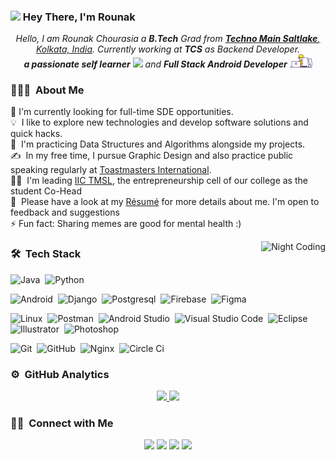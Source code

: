 ### <img src="https://raw.githubusercontent.com/rounaakk/rounaakk/master/assets/Hi.gif" width="25px"> Hey There, I'm Rounak

<p align="center">
  <em>
    Hello, I am Rounak Chourasia a <b>B.Tech</b> Grad from <a href="https://www.ticollege.ac.in/"> <b>Techno Main Saltlake</b>, Kolkata, India</a>. Currently working at <b>TCS</b> as Backend Developer.
  <br>
    <b>a passionate self learner</b> <img src="https://raw.githubusercontent.com/rounaakk/rounaakk/master/assets/pc1.gif" width="30px"> and <b>Full Stack Android Developer</b>&nbsp;<img src="https://raw.githubusercontent.com/Rounak122/Rounak122/master/assets/pc2.gif" width="36px">
  </em> 
</p>


### 👨🏻‍💻 &nbsp;About Me
💼&nbsp;I'm currently looking for full-time SDE opportunities.\
💡 &nbsp;I like to explore new technologies and develop software solutions and quick hacks.\
🌱 &nbsp;I'm practicing Data Structures and Algorithms alongside my projects.\
✍️ &nbsp;In my free time, I pursue Graphic Design and also practice public speaking regularly at [Toastmasters International](https://www.toastmasters.org).\
👨‍💼 &nbsp;I'm leading [IIC TMSL](https://iictmsl.in), the entrepreneurship cell of our college as the student Co-Head \
📄 &nbsp;Please have a look at my [Résumé](https://docs.google.com/document/d/1XZhXcAxZOH7kwLS-k9QHTzHz6FgY5Pkc_NmuGaDYQdE/edit?usp=sharing) for more details about me. I'm open to feedback and suggestions\
⚡&nbsp;Fun fact: Sharing memes are good for mental health :)


<img alt="Night Coding" src="https://raw.githubusercontent.com/rounaakk/rounaakk/master/assets/Night-Coding.gif" align="right"/>


### 🛠 &nbsp;Tech Stack

![Java](https://img.shields.io/badge/-Java-05122A?style=flat&logo=Java&logoColor=FFA518)&nbsp;
![Python](https://img.shields.io/badge/-Python-05122A?style=flat&logo=python)&nbsp;


![Android](https://img.shields.io/badge/-Android-05122A?style=flat&logo=android)&nbsp;
![Django](https://img.shields.io/badge/-Django-05122A?style=flat&logo=django&logoColor=092E20)&nbsp;
![Postgresql](https://img.shields.io/badge/-Postgresql-05122A?style=flat&logo=postgresql)&nbsp;
![Firebase](https://img.shields.io/badge/-Firebase-05122A?style=flat&logo=firebase)&nbsp;
![Figma](https://img.shields.io/badge/-Figma-05122A?style=flat&logo=figma)&nbsp;

![Linux](https://img.shields.io/badge/-Linux-05122A?style=flat&logo=linux)&nbsp;
![Postman](https://img.shields.io/badge/-Postman-05122A?style=flat&logo=postman)&nbsp;
![Android Studio](https://img.shields.io/badge/-Android_Studio-05122A?style=flat&logo=android-studio)&nbsp;
![Visual Studio Code](https://img.shields.io/badge/-Visual%20Studio%20Code-05122A?style=flat&logo=visual-studio-code&logoColor=007ACC)&nbsp;
![Eclipse](https://img.shields.io/badge/-Eclipse-05122A?style=flat&logo=eclipse-ide&logoColor=2C2255)\
![Illustrator](https://img.shields.io/badge/-Illustrator-05122A?style=flat&logo=adobe-illustrator)&nbsp;
![Photoshop](https://img.shields.io/badge/-Photoshop-05122A?style=flat&logo=adobe-photoshop)&nbsp;

![Git](https://img.shields.io/badge/-Git-05122A?style=flat&logo=git)&nbsp;
![GitHub](https://img.shields.io/badge/-GitHub-05122A?style=flat&logo=github)&nbsp;
![Nginx](https://img.shields.io/badge/-Nginx-05122A?style=flat&logo=nginx)&nbsp;
![Circle Ci](https://img.shields.io/badge/-circle--ci-05122A?style=flat&logo=circleci)&nbsp;


### ⚙️ &nbsp;GitHub Analytics

<p align="center">
<a href="https://github.com/Rounak122">
  <img height="180em" src="https://github-readme-stats-eight-theta.vercel.app/api?username=rounaakk&show_icons=true&theme=algolia&include_all_commits=true&count_private=true"/>
  <img height="180em" src="https://github-readme-stats-eight-theta.vercel.app/api/top-langs/?username=rounaakk&layout=compact&langs_count=8&theme=algolia&hide=javascript,css"/>
</a>
</p>

### 🤝🏻 &nbsp;Connect with Me

<p align="center">
<!-- <a href="https://rounak.tech"><img src="https://img.shields.io/badge/-adityavsingh.com-3423A6?style=flat&logo=Google-Chrome&logoColor=white"/></a> -->
<a href="https://www.linkedin.com/in/rounak-chourasia/"><img src="https://img.shields.io/badge/-Rounak Chourasia-0077B5?style=flat&logo=Linkedin&logoColor=white"/></a>
<a href="mailto:rounak122@gmail.com"><img src="https://img.shields.io/badge/-rounak122@gmail.com-D14836?style=flat&logo=Gmail&logoColor=white"/></a>
<a href="https://www.facebook.com/rounaakk"><img src="https://img.shields.io/badge/-@rounaakk-1877F2?style=flat&logo=Facebook&logoColor=white"/></a>
<a href="https://twitter.com/rounaakk_"><img src="https://img.shields.io/badge/-@rounaakk__-1769FF?style=flat&logo=Twitter&logoColor=white"/></a>
</p>
